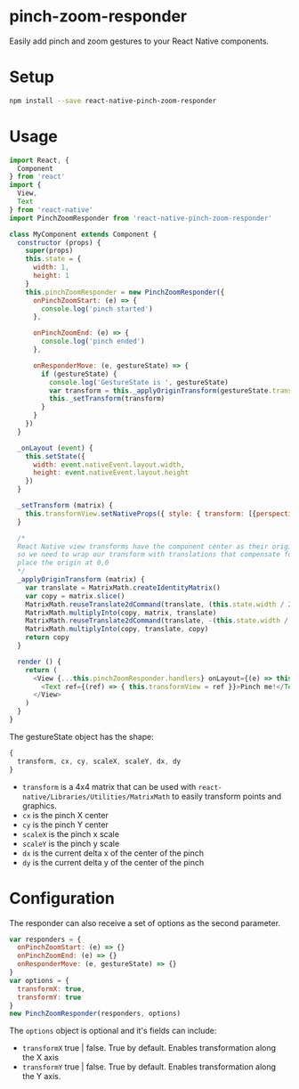 # pinch-zoom-responder

Easily add pinch and zoom gestures to your React Native components.

# Setup

```sh
npm install --save react-native-pinch-zoom-responder
```

# Usage

```javascript
import React, {
  Component
} from 'react'
import {
  View,
  Text
} from 'react-native'
import PinchZoomResponder from 'react-native-pinch-zoom-responder'

class MyComponent extends Component {
  constructor (props) {
    super(props)
    this.state = {
      width: 1,
      height: 1
    }
    this.pinchZoomResponder = new PinchZoomResponder({
      onPinchZoomStart: (e) => {
        console.log('pinch started')
      },

      onPinchZoomEnd: (e) => {
        console.log('pinch ended')
      },

      onResponderMove: (e, gestureState) => {
        if (gestureState) {
          console.log('GestureState is ', gestureState)
          var transform = this._applyOriginTransform(gestureState.transform)
          this._setTransform(transform)
        }
      }
    })
  }

  _onLayout (event) {
    this.setState({
      width: event.nativeEvent.layout.width,
      height: event.nativeEvent.layout.height
    })
  }

  _setTransform (matrix) {
    this.transformView.setNativeProps({ style: { transform: [{perspective: 1000}, { matrix: matrix }] } })
  }

  /*
  React Native view transforms have the component center as their origin,
  so we need to wrap our transform with translations that compensate for this and
  place the origin at 0,0
  */
  _applyOriginTransform (matrix) {
    var translate = MatrixMath.createIdentityMatrix()
    var copy = matrix.slice()
    MatrixMath.reuseTranslate2dCommand(translate, (this.state.width / 2.0), (this.state.height / 2.0))
    MatrixMath.multiplyInto(copy, matrix, translate)
    MatrixMath.reuseTranslate2dCommand(translate, -(this.state.width / 2.0), -(this.state.height / 2.0))
    MatrixMath.multiplyInto(copy, translate, copy)
    return copy
  }

  render () {
    return (
      <View {...this.pinchZoomResponder.handlers} onLayout={(e) => this._onLayout(e)}>
        <Text ref={(ref) => { this.transformView = ref }}>Pinch me!</Text>
      </View>
    )
  }
}
```

The gestureState object has the shape:

```javascript
{
  transform, cx, cy, scaleX, scaleY, dx, dy
}
```

- `transform` is a 4x4 matrix that can be used with `react-native/Libraries/Utilities/MatrixMath` to easily transform points and graphics.
- `cx` is the pinch X center
- `cy` is the pinch Y center
- `scaleX` is the pinch x scale
- `scaleY` is the pinch y scale
- `dx` is the current delta x of the center of the pinch
- `dy` is the current delta y of the center of the pinch

# Configuration

The responder can also receive a set of options as the second parameter.

```javascript
var responders = {
  onPinchZoomStart: (e) => {}
  onPinchZoomEnd: (e) => {}
  onResponderMove: (e, gestureState) => {}
}
var options = {
  transformX: true,
  transformY: true
}
new PinchZoomResponder(responders, options)
```

The `options` object is optional and it's fields can include:

- `transformX` true | false.  True by default. Enables transformation along the X axis
- `transformY` true | false.  True by default.  Enables transformation along the Y axis.

